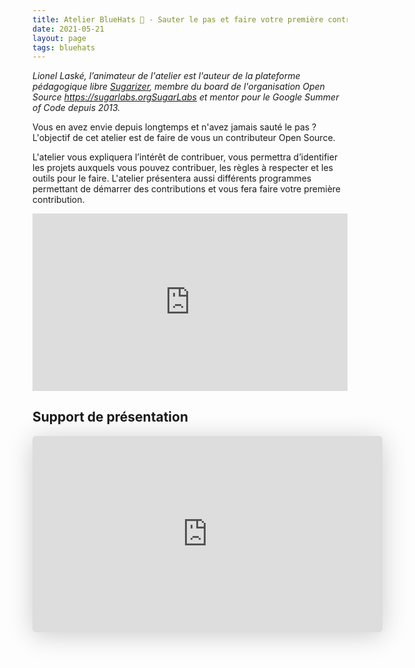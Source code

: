 ```yaml
---
title: Atelier BlueHats 🧢 - Sauter le pas et faire votre première contribution à un projet open source
date: 2021-05-21
layout: page
tags: bluehats
---
```


*Lionel Laské, l’animateur de l'atelier est l'auteur de la plateforme pédagogique libre [Sugarizer](https://sugarizer.org), membre du board de l'organisation Open Source <https://sugarlabs.orgSugarLabs> et mentor pour le Google Summer of Code depuis 2013.*

Vous en avez envie depuis longtemps et n'avez jamais sauté le pas ? L'objectif de cet atelier est de faire de vous un contributeur Open Source.

L'atelier vous expliquera l’intérêt de contribuer, vous permettra d’identifier les projets auxquels vous pouvez contribuer, les règles à respecter et les outils pour le faire. L'atelier présentera aussi différents programmes permettant de démarrer des contributions et vous fera faire votre première contribution.

<div style="position:relative;padding-bottom:56.25%;height:0;overflow:hidden;"> <iframe style="width:100%;height:100%;position:absolute;left:0px;top:0px;overflow:hidden" frameborder="0" type="text/html" src="https://www.dailymotion.com/embed/video/x82vd1i" width="100%" height="100%" allowfullscreen > </iframe> </div>

## Support de présentation

<iframe class="speakerdeck-iframe" style="border: 0px none; background: rgba(0, 0, 0, 0.1) none repeat scroll 0% 0% padding-box; margin: 0px; padding: 0px; border-radius: 6px; box-shadow: rgba(0, 0, 0, 0.2) 0px 5px 40px; width: 560px; height: 314px;" src="https://speakerdeck.com/player/2000d77890134218b5cde245395760c3" title="Open Source: comprendre et contribuer" allowfullscreen="true" mozallowfullscreen="true" webkitallowfullscreen="true" data-ratio="1.78343949044586" frameborder="0"></iframe>

<!-- https://speakerdeck.com/bluehats/open-source-comprendre-et-contribuer -->
